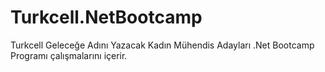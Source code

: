 # Turkcell.NetBootcamp
Turkcell Geleceğe Adını Yazacak Kadın Mühendis Adayları .Net Bootcamp Programı çalışmalarını içerir.
